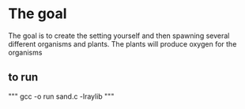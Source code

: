 # The goal 
The goal is to create the setting yourself and then spawning several different organisms and plants.
The plants will produce oxygen for the organisms 

## to run
"""
gcc -o run sand.c -lraylib
"""

